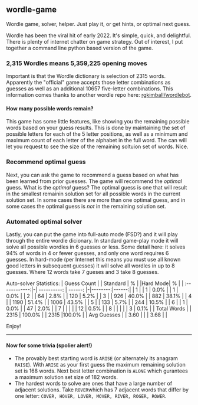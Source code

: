 ## wordle-game

Wordle game, solver, helper.  Just play it, or get hints, or optimal next guess.

Wordle has been the viral hit of early 2022.  It's simple, quick, and delightful.
There is plenty of internet chatter on game strategy.
Out of interest, I put together a command line python based version of the game.

### 2,315 Wordles means 5,359,225 opening moves
Important is that the Wordle dictionary is selection of 2315 words.  Apparently the
"official" game accepts those letter combinations as guesses as well as an additional
10657 five-letter combinations. This information comes thanks to another wordle repo
here: [rgkimball/wordlebot](//github.com/rgkimball/wordlebot).

#### How many possible words remain?
This game has some little features, like showing you the remaining possible words
based on your guess results.  This is done by maintaining the set of possible letters
for each of the 5 letter positions, as well as a minimum and maximum count of each
letter of the alphabet in the full word.  The can will let you request to see the
size of the remaining soltuion set of words.  Nice.

### Recommend optimal guess
Next, you can ask the game to recommend a guess based on what has been learned from
prior guesses.  The game will recommend the *optimal* guess.  What is the *optimal*
guess? The optimal guess is one that will result in the smallest remainin solution
set for all possible words in the current solution set. In some cases there are more
than one optimal guess, and in some cases the optimal guess is *not* in the remaining
solution set.

### Automated optimal solver
Lastly, you can put the game into full-auto mode (FSD?) and it will play through the
entire wordle dicionary.  In standard game-play mode it will solve all possible wordles
in 6 guesses or less. Some detail here: it solves 94% of words in 4 or fewer guesses,
and only one word requires 6 guesses. In hard-mode (per Internet this means you must
use all known good letters in subsequent guesses) it will solve all wordles in up to 8
guesses. Where 12 words take 7 gueses and 3 take 8 guesses.

Auto-solver Statistics:
| Guess Count  	| |   Standard  |   %     | |Hard Mode|   %   |
| :------------:|-| ----------: | ------: |-|--------:|------:|
|        1	    | |     1       |    0.0% | |    1    |  0.0% |
|        2      | |    64       |    2.8% | |  120    |  5.2% |
|        3      | |    926      |   40.0% | |  882    | 38.1% |
|        4      | |    1190     |   51.4% | | 1006    | 43.5% |
|        5      | |    133      |    5.7% | |  244    | 10.5% |
|        6      | |      1      |    0.0% | |   47    |  2.0% |
|        7      | |             |         | |   12    |  0.5% |
|        8      | |             |         | |    3    |  0.1% |
| Total Words   | |   2315      |  100.0% | | 2315    |100.0% |
| Avg Guesses   | |    3.60     |         | |  3.68   |       |

Enjoy!

----
#### Now for some trivia (spolier alert!)
- The provably best starting word is `ARISE` (or alternately its anagram `RAISE`).  With `ARISE`
as your first guess the maximum remaining solution set is 168 words. Next best letter
combination is `ALONE` which gurantees a maximum solution set size of
182 words.
- The hardest words to solve are ones that have a large number of adjacent
solutions.  Take `ROVER`which has 7 adjacent words that differ by one
letter: `COVER, HOVER, LOVER, MOVER, RIVER, ROGER, ROWER`.
